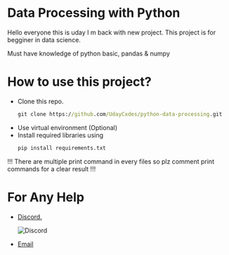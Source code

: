 # Data Processing with Python

Hello everyone this is uday I m back with new project. This project is for begginer in data science.

Must have knowledge of python basic, pandas & numpy

# How to use this project?

- Clone this repo.
  ```cmd
  git clone https://github.com/UdayCxdes/python-data-processing.git
  ```
- Use virtual environment (Optional)
- Install required libraries using 
  ```cmd
  pip install requirements.txt
  ```
!!! There are multiple print command in every files so plz comment print commands for a clear result !!!


# For Any Help

- [Discord.](https://discord.com/users/876535756087255091)
  
  ![Discord](https://discord.c99.nl/widget/theme-1/876535756087255091.png)
 
- [Email](shiva8545ss@gmail.com)
